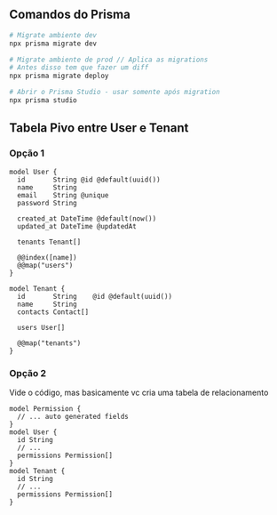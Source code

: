 ## Comandos do Prisma

```bash
# Migrate ambiente dev
npx prisma migrate dev

# Migrate ambiente de prod // Aplica as migrations
# Antes disso tem que fazer um diff
npx prisma migrate deploy

# Abrir o Prisma Studio - usar somente após migration
npx prisma studio

```

## Tabela Pivo entre User e Tenant

### Opção 1

```prisma
model User {
  id       String @id @default(uuid())
  name     String
  email    String @unique
  password String

  created_at DateTime @default(now())
  updated_at DateTime @updatedAt

  tenants Tenant[]

  @@index([name])
  @@map("users")
}

model Tenant {
  id       String    @id @default(uuid())
  name     String
  contacts Contact[]

  users User[]

  @@map("tenants")
}
```

### Opção 2

Vide o código, mas basicamente vc cria uma tabela de relacionamento

```prisma
model Permission {
  // ... auto generated fields
}
model User {
  id String
  // ...
  permissions Permission[]
}
model Tenant {
  id String
  // ...
  permissions Permission[]
}
```
